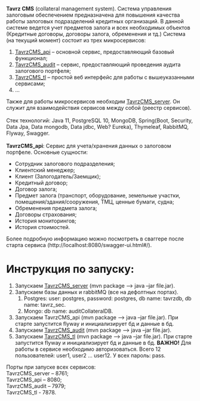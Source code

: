 <strong>Tavrz CMS</strong> (collateral management system).
Система управления залоговым обеспечением предназначена для повышения качества работы залоговых подразделений кредитных организаций. В данной системе ведется учет предметов залога и всех необходимых объектов (Кредитные договоры, договоры залога, обременения и тд.)
Система (на текущий момент) состоит из трех микросервисов:
<ol>
<li><a href="https://github.com/Dmitriy1Fokin/tavrzCMS_api">TavrzCMS_api</a> – основной сервис, предоставляющий базовый функционал;</li>
<li><a href="https://github.com/Dmitriy1Fokin/tavrzCMS_auditCollateral">TavrzCMS_audit</a> – сервис, предоставляющий проведения аудита залогового портфеля;</li>
<li><a href="https://github.com/Dmitriy1Fokin/tavrzCMS_tl">TavrzCMS_tl</a> – простой веб интерфейс для работы с вышеуказанными сервисами;</li>
<li>...</li>
</ol>
Также для работы микросервисов необходим <a href="https://github.com/Dmitriy1Fokin/tavrzCMS_server">TavrzCMS_server</a>. Он служит для взаимодействия сервисов между собой (реестр сервисов).<br><br>
Стек технологий: Java 11, PostgreSQL 10, MongoDB, Spring(Boot, Security, Data Jpa, Data mongodb, Data jdbc, Web? Eureka), Thymeleaf, RabbitMQ, Flyway, Swagger.<br><br>
<strong>TavrzCMS_api</strong>:
Сервис для учета/хранения данных о залоговом портфеле. 
Основные сущности:
<ul>
<li>Сотрудник залогового подразделения;</li>
<li>Клиентский менеджер;</li>
<li>Клиент (Залогодатель/Заемщик);</li>
<li>Кредитный договор;</li>
<li>Договор залога;</li>
<li>Предмет залога (транспорт, оборудование, земельные участки, помещения/здания/сооружения, ТМЦ, ценные бумаги, судна;</li>
<li>Обременения предмета залога;</li>
<li>Договоры страхования;</li>
<li>История мониторингов;</li>
<li>История стоимостей.</li>
</ul>

Более подробную информацию можно посмотреть в сваггере после старта сервиса (http://localhost:8080/swagger-ui.html#/).

# Инструкция по запуску:
<ol>
<li>Запускаем <a href="https://github.com/Dmitriy1Fokin/tavrzCMS_server">TavrzCMS_server</a> (mvn package --> java –jar file.jar).</li>
<li>Запускаем базы данных и rabbitMQ (все на дефолтных портах).
<ol>
<li>Postgres: user: postgres, password: postgres, db name: tavrzdb, db name: tavrz_sec.</li>
<li>Mongo: db name: auditCollateralDB.</li></li>
</ol>
<li>Запускаем TavrzCMS_api (mvn package --> java –jar file.jar). При старте запустится flyway и инициализирует бд и данные в бд. </li>
<li>Запускаем <a href="https://github.com/Dmitriy1Fokin/tavrzCMS_auditCollateral">TavrzCMS_audit</a> (mvn package --> java –jar file.jar). </li>
<li>Запускаем <a href="https://github.com/Dmitriy1Fokin/tavrzCMS_tl">TavrzCMS_tl</a> (mvn package --> java –jar file.jar). При старте запустится flyway и инициализирует бд и данные в бд. <strong>ВАЖНО!</strong> Для работы в сервисе необходимо авторизоваться. Всего 12 пользователей: user1, user2 … user12. У всех пароль: pass.</li>
</ol>


Порты при запуске всех сервисов:<br>
TavrzCMS_server – 8761;<br>
TavrzCMS_api – 8080;<br>
TavrzCMS_audit – 7979;<br>
TavrzCMS_tl - 7878.<br>
